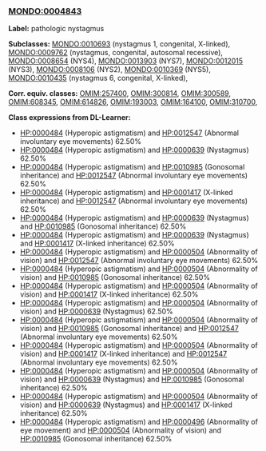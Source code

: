 
### [MONDO:0004843](http://purl.obolibrary.org/obo/MONDO_0004843)
**Label:** pathologic nystagmus

**Subclasses:** [MONDO:0010693](http://purl.obolibrary.org/obo/MONDO_0010693) (nystagmus 1, congenital, X-linked), [MONDO:0009762](http://purl.obolibrary.org/obo/MONDO_0009762) (nystagmus, congenital, autosomal recessive), [MONDO:0008654](http://purl.obolibrary.org/obo/MONDO_0008654) (NYS4), [MONDO:0013903](http://purl.obolibrary.org/obo/MONDO_0013903) (NYS7), [MONDO:0012015](http://purl.obolibrary.org/obo/MONDO_0012015) (NYS3), [MONDO:0008106](http://purl.obolibrary.org/obo/MONDO_0008106) (NYS2), [MONDO:0010369](http://purl.obolibrary.org/obo/MONDO_0010369) (NYS5), [MONDO:0010435](http://purl.obolibrary.org/obo/MONDO_0010435) (nystagmus 6, congenital, X-linked), 

**Corr. equiv. classes:** [OMIM:257400](http://purl.obolibrary.org/obo/OMIM_257400), [OMIM:300814](http://purl.obolibrary.org/obo/OMIM_300814), [OMIM:300589](http://purl.obolibrary.org/obo/OMIM_300589), [OMIM:608345](http://purl.obolibrary.org/obo/OMIM_608345), [OMIM:614826](http://purl.obolibrary.org/obo/OMIM_614826), [OMIM:193003](http://purl.obolibrary.org/obo/OMIM_193003), [OMIM:164100](http://purl.obolibrary.org/obo/OMIM_164100), [OMIM:310700](http://purl.obolibrary.org/obo/OMIM_310700), 

**Class expressions from DL-Learner:**

- [HP:0000484](http://purl.obolibrary.org/obo/HP_0000484) (Hyperopic astigmatism) and [HP:0012547](http://purl.obolibrary.org/obo/HP_0012547) (Abnormal involuntary eye movements) 62.50%
- [HP:0000484](http://purl.obolibrary.org/obo/HP_0000484) (Hyperopic astigmatism) and [HP:0000639](http://purl.obolibrary.org/obo/HP_0000639) (Nystagmus) 62.50%
- [HP:0000484](http://purl.obolibrary.org/obo/HP_0000484) (Hyperopic astigmatism) and [HP:0010985](http://purl.obolibrary.org/obo/HP_0010985) (Gonosomal inheritance) and [HP:0012547](http://purl.obolibrary.org/obo/HP_0012547) (Abnormal involuntary eye movements) 62.50%
- [HP:0000484](http://purl.obolibrary.org/obo/HP_0000484) (Hyperopic astigmatism) and [HP:0001417](http://purl.obolibrary.org/obo/HP_0001417) (X-linked inheritance) and [HP:0012547](http://purl.obolibrary.org/obo/HP_0012547) (Abnormal involuntary eye movements) 62.50%
- [HP:0000484](http://purl.obolibrary.org/obo/HP_0000484) (Hyperopic astigmatism) and [HP:0000639](http://purl.obolibrary.org/obo/HP_0000639) (Nystagmus) and [HP:0010985](http://purl.obolibrary.org/obo/HP_0010985) (Gonosomal inheritance) 62.50%
- [HP:0000484](http://purl.obolibrary.org/obo/HP_0000484) (Hyperopic astigmatism) and [HP:0000639](http://purl.obolibrary.org/obo/HP_0000639) (Nystagmus) and [HP:0001417](http://purl.obolibrary.org/obo/HP_0001417) (X-linked inheritance) 62.50%
- [HP:0000484](http://purl.obolibrary.org/obo/HP_0000484) (Hyperopic astigmatism) and [HP:0000504](http://purl.obolibrary.org/obo/HP_0000504) (Abnormality of vision) and [HP:0012547](http://purl.obolibrary.org/obo/HP_0012547) (Abnormal involuntary eye movements) 62.50%
- [HP:0000484](http://purl.obolibrary.org/obo/HP_0000484) (Hyperopic astigmatism) and [HP:0000504](http://purl.obolibrary.org/obo/HP_0000504) (Abnormality of vision) and [HP:0010985](http://purl.obolibrary.org/obo/HP_0010985) (Gonosomal inheritance) 62.50%
- [HP:0000484](http://purl.obolibrary.org/obo/HP_0000484) (Hyperopic astigmatism) and [HP:0000504](http://purl.obolibrary.org/obo/HP_0000504) (Abnormality of vision) and [HP:0001417](http://purl.obolibrary.org/obo/HP_0001417) (X-linked inheritance) 62.50%
- [HP:0000484](http://purl.obolibrary.org/obo/HP_0000484) (Hyperopic astigmatism) and [HP:0000504](http://purl.obolibrary.org/obo/HP_0000504) (Abnormality of vision) and [HP:0000639](http://purl.obolibrary.org/obo/HP_0000639) (Nystagmus) 62.50%
- [HP:0000484](http://purl.obolibrary.org/obo/HP_0000484) (Hyperopic astigmatism) and [HP:0000504](http://purl.obolibrary.org/obo/HP_0000504) (Abnormality of vision) and [HP:0010985](http://purl.obolibrary.org/obo/HP_0010985) (Gonosomal inheritance) and [HP:0012547](http://purl.obolibrary.org/obo/HP_0012547) (Abnormal involuntary eye movements) 62.50%
- [HP:0000484](http://purl.obolibrary.org/obo/HP_0000484) (Hyperopic astigmatism) and [HP:0000504](http://purl.obolibrary.org/obo/HP_0000504) (Abnormality of vision) and [HP:0001417](http://purl.obolibrary.org/obo/HP_0001417) (X-linked inheritance) and [HP:0012547](http://purl.obolibrary.org/obo/HP_0012547) (Abnormal involuntary eye movements) 62.50%
- [HP:0000484](http://purl.obolibrary.org/obo/HP_0000484) (Hyperopic astigmatism) and [HP:0000504](http://purl.obolibrary.org/obo/HP_0000504) (Abnormality of vision) and [HP:0000639](http://purl.obolibrary.org/obo/HP_0000639) (Nystagmus) and [HP:0010985](http://purl.obolibrary.org/obo/HP_0010985) (Gonosomal inheritance) 62.50%
- [HP:0000484](http://purl.obolibrary.org/obo/HP_0000484) (Hyperopic astigmatism) and [HP:0000504](http://purl.obolibrary.org/obo/HP_0000504) (Abnormality of vision) and [HP:0000639](http://purl.obolibrary.org/obo/HP_0000639) (Nystagmus) and [HP:0001417](http://purl.obolibrary.org/obo/HP_0001417) (X-linked inheritance) 62.50%
- [HP:0000484](http://purl.obolibrary.org/obo/HP_0000484) (Hyperopic astigmatism) and [HP:0000496](http://purl.obolibrary.org/obo/HP_0000496) (Abnormality of eye movement) and [HP:0000504](http://purl.obolibrary.org/obo/HP_0000504) (Abnormality of vision) and [HP:0010985](http://purl.obolibrary.org/obo/HP_0010985) (Gonosomal inheritance) 62.50%


